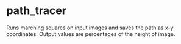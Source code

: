 # path_tracer
 
Runs marching squares on input images and saves the path as x-y coordinates. Output values are percentages of the height of image.